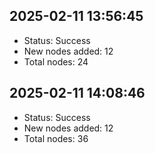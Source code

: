 ## 2025-02-11 13:56:45
- Status: Success
- New nodes added: 12
- Total nodes: 24

## 2025-02-11 14:08:46
- Status: Success
- New nodes added: 12
- Total nodes: 36

